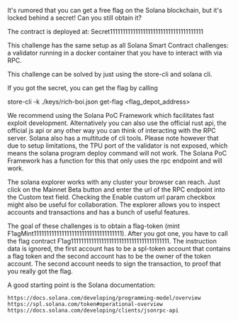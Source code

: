 It's rumored that you can get a free flag on the Solana blockchain, but it's locked behind a secret! Can you still obtain it?

The contract is deployed at: Secret1111111111111111111111111111111111111

This challenge has the same setup as all Solana Smart Contract challenges: a validator running in a docker container that you have to interact with via RPC.

This challenge can be solved by just using the store-cli and solana cli.

If you got the secret, you can get the flag by calling

store-cli -k ./keys/rich-boi.json get-flag <flag_depot_address> <secret>

We recommend using the Solana PoC Framework which facilitates fast exploit development. Alternatively you can also use the official rust api, the official js api or any other way you can think of interacting with the RPC server. Solana also has a multitude of cli tools. Please note however that due to setup limitations, the TPU port of the validator is not exposed, which means the solana program deploy command will not work. The Solana PoC Framework has a function for this that only uses the rpc endpoint and will work.

The solana explorer works with any cluster your browser can reach. Just click on the Mainnet Beta button and enter the url of the RPC endpoint into the Custom text field. Checking the Enable custom url param checkbox might also be useful for collaboration. The explorer allows you to inspect accounts and transactions and has a bunch of useful features.

The goal of these challenges is to obtain a flag-token (mint F1agMint11111111111111111111111111111111111). After you got one, you have to call the flag contract F1ag111111111111111111111111111111111111111. The instruction data is ignored, the first account has to be a spl-token account that contains a flag token and the second account has to be the owner of the token account. The second account needs to sign the transaction, to proof that you really got the flag.

A good starting point is the Solana documentation:

    https://docs.solana.com/developing/programming-model/overview
    https://spl.solana.com/token#operational-overview
    https://docs.solana.com/developing/clients/jsonrpc-api
